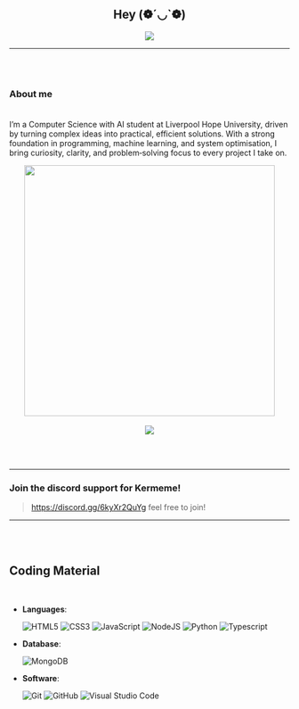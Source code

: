 ## <div align="center">Hey (❁´◡`❁)</div>  
<p align="center">
  <a href="https://github.com/DenverCoder1/readme-typing-svg"><img src="https://readme-typing-svg.herokuapp.com?font=Time+New+Roman&color=cyan&size=25&center=true&vCenter=true&width=600&height=100&lines=I+am+Akaxyi+(Carson),;++;FullStack+Developer,;HTML,+CSS,+Javascript,+Typescript,+Python,+C#;"></a>
</p>

***
<br><br>
### About me<br><br>
I’m a Computer Science with AI student at Liverpool Hope University, driven by turning complex ideas into practical, efficient solutions. With a strong foundation in programming, machine learning, and system optimisation, I bring curiosity, clarity, and problem‑solving focus to every project I take on.

<div align="center">

<a href="https://github.com/corwindev/">
  <img src="https://github-readme-stats.vercel.app/api?username=akaxyi&include_all_commits=true&count_private=true&show_icons=true&line_height=20&title_color=7A7ADB&icon_color=2234AE&text_color=D3D3D3&bg_color=0,000000,130F40" width="450"/>
</a><br><br>
<a href="https://discord.com/users/547181832895070209/"><img src="https://discord.c99.nl/widget/theme-1/547181832895070209.png"></a> 
</div>

<br><br>

*** 

### Join the discord support for Kermeme!

> https://discord.gg/6kyXr2QuYg feel free to join!

***
<br><br>
## Coding Material
<br>

<p align="center">

- **Languages**:
    
    ![HTML5](https://img.shields.io/badge/HTML5%20-%23E34F26.svg?style=for-the-badge&logo=html5&logoColor=white)
    ![CSS3](https://img.shields.io/badge/CSS%20-%231572B6.svg?style=for-the-badge&logo=css3&logoColor=white)
    ![JavaScript](https://img.shields.io/badge/JavaScript%20-%23F7DF1E.svg?style=for-the-badge&logo=javascript&logoColor=black)
    ![NodeJS](https://img.shields.io/badge/node.js-6DA55F?style=for-the-badge&logo=node.js&logoColor=white)
    ![Python](https://img.shields.io/badge/python-3670A0?style=for-the-badge&logo=python&logoColor=ffdd54)
    ![Typescript](https://img.shields.io/badge/TypeScript-007ACC?style=for-the-badge&logo=typescript&logoColor=white)

- **Database**:

    ![MongoDB](https://img.shields.io/badge/MongoDB-%234ea94b.svg?style=for-the-badge&logo=mongodb&logoColor=white)

- **Software**:
    
    ![Git](https://img.shields.io/badge/git-%23F05033.svg?style=for-the-badge&logo=git&logoColor=white)
    ![GitHub](https://img.shields.io/badge/github-%23121011.svg?style=for-the-badge&logo=github&logoColor=white)
    ![Visual Studio Code](https://img.shields.io/badge/Visual%20Studio%20Code-0078d7.svg?style=for-the-badge&logo=visual-studio-code&logoColor=white)

<br>

</p>
